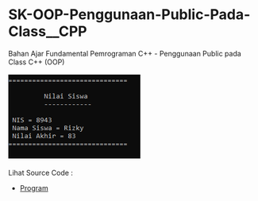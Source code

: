 # SK-OOP-Penggunaan-Public-Pada-Class__CPP
Bahan Ajar Fundamental Pemrograman C++ - Penggunaan Public pada Class C++ (OOP)<br><br>
<img src="https://github.com/RizkyKhapidsyah/SK-OOP-Penggunaan-Public-Pada-Class__CPP/blob/master/SK-OOP-Penggunaan-Public-Pada-Class__CPP/Result/001.PNG"><br><br>
Lihat Source Code : <br>
- <a href="https://github.com/RizkyKhapidsyah/SK-OOP-Penggunaan-Public-Pada-Class__CPP/blob/master/SK-OOP-Penggunaan-Public-Pada-Class__CPP/Source.cpp">Program</a>
